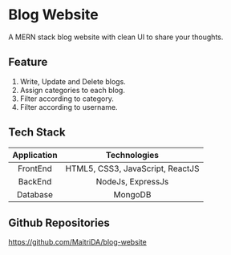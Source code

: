 # Blog Website
A MERN stack blog website with clean UI to share your thoughts.


## Feature 
1) Write, Update and Delete blogs.
2) Assign categories to each blog.
3) Filter according to category.
4) Filter according to username.

## Tech Stack
| Application | Technologies |
| :------------: |:-------------:|
| FrontEnd | HTML5, CSS3, JavaScript, ReactJS |
| BackEnd  | NodeJs, ExpressJs |
| Database | MongoDB |

## Github Repositories
https://github.com/MaitriDA/blog-website

